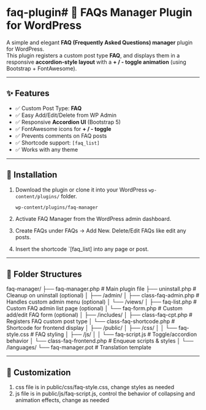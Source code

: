 # faq-plugin# 📖 FAQs Manager Plugin for WordPress

A simple and elegant **FAQ (Frequently Asked Questions) manager** plugin for WordPress.  
This plugin registers a custom post type **FAQ**, and displays them in a responsive **accordion-style layout** with a **+ / - toggle animation** (using Bootstrap + FontAwesome).

---

## ✨ Features

- ✅ Custom Post Type: **FAQ**
- ✅ Easy Add/Edit/Delete from WP Admin
- ✅ Responsive **Accordion UI** (Bootstrap 5)
- ✅ FontAwesome icons for **+ / - toggle**
- ✅ Prevents comments on FAQ posts
- ✅ Shortcode support: `[faq_list]`
- ✅ Works with any theme

---

## 📂 Installation

1. Download the plugin or clone it into your WordPress `wp-content/plugins/` folder.
   ```bash
   wp-content/plugins/faq-manager

2. Activate FAQ Manager from the WordPress admin dashboard.

3. Create FAQs under FAQs → Add New. Delete/Edit FAQs like edit any posts.

4. Insert the shortcode `[faq_list] into any page or post.

---

## 📂 Folder Structures

faq-manager/
├── faq-manager.php # Main plugin file
├── uninstall.php # Cleanup on uninstall (optional)
│
├── /admin/
│ ├── class-faq-admin.php # Handles custom admin menu (optional)
│ └── /views/
│ ├── faq-list.php # Custom FAQ admin list page (optional)
│ └── faq-form.php # Custom add/edit FAQ form (optional)
│
├── /includes/
│ ├── class-faq-cpt.php # Registers FAQ custom post type
│ └── class-faq-shortcode.php # Shortcode for frontend display
│
├── /public/
│ ├── /css/
│ │ └── faq-style.css # FAQ styling
│ ├── /js/
│ │ └── faq-script.js # Toggle/accordion behavior
│ └── class-faq-frontend.php # Enqueue scripts & styles
│
└── /languages/
└── faq-manager.pot # Translation template

---

## 📂 Customization

1. css file is in public/css/faq-style.css, change styles as needed
2. js file is in public/js/faq-script.js, control the behavior of collapsing and animation effects, change as needed

